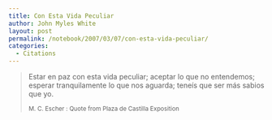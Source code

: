 ```yaml
---
title: Con Esta Vida Peculiar
author: John Myles White
layout: post
permalink: /notebook/2007/03/07/con-esta-vida-peculiar/
categories:
  - Citations
---
```


<blockquote>
<p>Estar en paz con esta vida peculiar; aceptar lo que no entendemos; esperar tranquilamente lo que nos aguarda; teneís que ser más sabios que yo.</p>

<small>M. C. Escher : Quote from Plaza de Castilla Exposition</small>
</blockquote>
